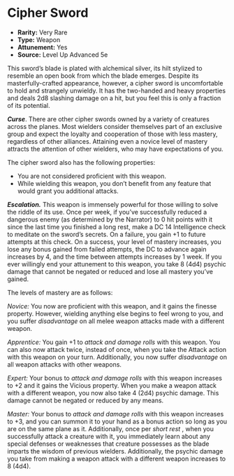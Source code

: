 # Cipher Sword

- **Rarity:** Very Rare
- **Type:** Weapon
- **Attunement:** Yes
- **Source:** Level Up Advanced 5e

This sword’s blade is plated with alchemical silver, its hilt stylized to resemble an open book from which the blade emerges. Despite its masterfully-crafted appearance, however, a cipher sword is uncomfortable to hold and strangely unwieldy. It has the two-handed and heavy properties and deals 2d8 slashing damage on a hit, but you feel this is only a fraction of its potential.

_**Curse**_. There are other cipher swords owned by a variety of creatures across the planes. Most wielders consider themselves part of an exclusive group and expect the loyalty and cooperation of those with less mastery, regardless of other alliances. Attaining even a novice level of mastery attracts the attention of other wielders, who may have expectations of you.

The cipher sword also has the following properties:

* You are not considered proficient with this weapon.
* While wielding this weapon, you don’t benefit from any feature that would grant you additional attacks.

**_Escalation._** This weapon is immensely powerful for those willing to solve the riddle of its use. Once per week, if you’ve successfully reduced a dangerous enemy (as determined by the Narrator) to 0 hit points with it since the last time you finished a long rest, make a DC 14 Intelligence check to meditate on the sword’s secrets. On a failure, you gain +1 to future attempts at this check. On a success, your level of mastery increases, you lose any bonus gained from failed attempts, the DC to advance again increases by 4, and the time between attempts increases by 1 week. If you ever willingly end your attunement to this weapon, you take 8 (4d4) psychic damage that cannot be negated or reduced and lose all mastery you’ve gained.

The levels of mastery are as follows:

_Novice:_ You now are proficient with this weapon, and it gains the finesse property. However, wielding anything else begins to feel wrong to you, and you suffer _disadvantage_  on all melee weapon attacks made with a different weapon.

_Apprentice:_ You gain +1 to _attack and damage rolls_ with this weapon. You can also now attack twice, instead of once, when you take the Attack action with this weapon on your turn. Additionally, you now suffer _disadvantage_  on all weapon attacks with other weapons.

_Expert:_ Your bonus to _attack and damage rolls_  with this weapon increases to +2 and it gains the Vicious property. When you make a weapon attack with a different weapon, you now also take 4 (2d4) psychic damage. This damage cannot be negated or reduced by any means.

_Master:_ Your bonus to _attack and damage rolls_ with this weapon increases to +3, and you can summon it to your hand as a bonus action so long as you are on the same plane as it. Additionally, once per _short rest_ , when you successfully attack a creature with it, you immediately learn about any special defenses or weaknesses that creature possesses as the blade imparts the wisdom of previous wielders. Additionally, the psychic damage you take from making a weapon attack with a different weapon increases to 8 (4d4).

